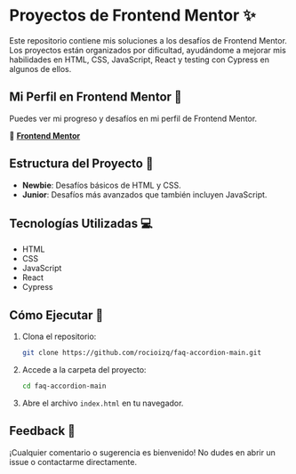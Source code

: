 # Proyectos de Frontend Mentor ✨  

Este repositorio contiene mis soluciones a los desafíos de Frontend Mentor. Los proyectos están organizados por dificultad, ayudándome a mejorar mis habilidades en HTML, CSS, JavaScript, React y testing con Cypress en algunos de ellos. 

## Mi Perfil en Frontend Mentor 🔗  
Puedes ver mi progreso y desafíos en mi perfil de Frontend Mentor.  

🔗 **[Frontend Mentor](https://www.frontendmentor.io/profile/rocioizq)**  

## Estructura del Proyecto 📂  

- **Newbie**: Desafíos básicos de HTML y CSS.  
- **Junior**: Desafíos más avanzados que también incluyen JavaScript.  

## Tecnologías Utilizadas 💻  

- HTML  
- CSS  
- JavaScript
- React
- Cypress

## Cómo Ejecutar 🚀  

1. Clona el repositorio:  
    ```bash
    git clone https://github.com/rocioizq/faq-accordion-main.git
    ```  
2. Accede a la carpeta del proyecto:  
    ```bash
    cd faq-accordion-main
    ```  
3. Abre el archivo `index.html` en tu navegador.  

## Feedback 💬  
¡Cualquier comentario o sugerencia es bienvenido! No dudes en abrir un issue o contactarme directamente.  

